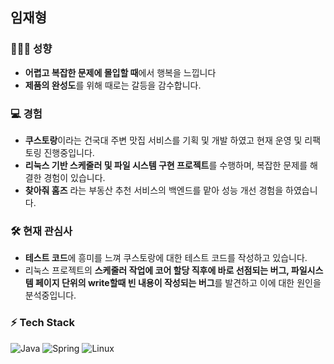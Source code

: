 ## 임재형

### 🤵🏻‍♂️ 성향
 - **어렵고 복잡한 문제에 몰입할 때**에서 행복을 느낍니다
 - **제품의 완성도**를 위해 때로는 갈등을 감수합니다.
 
### 💻 경험
- **쿠스토랑**이라는 건국대 주변 맛집 서비스를 기획 및 개발 하였고 현재 운영 및 리팩토링 진행중입니다.
- **리눅스 기반 스케줄러 및 파일 시스템 구현 프로젝트**를 수행하며, 복잡한 문제를 해결한 경험이 있습니다.
- **찾아줘 홈즈** 라는 부동산 추천 서비스의 백엔드를 맡아 성능 개선 경험을 하였습니다.

### 🛠️ 현재 관심사
- **테스트 코드**에 흥미를 느껴 쿠스토랑에 대한 테스트 코드를 작성하고 있습니다.
- 리눅스 프로젝트의 **스케줄러 작업에 코어 할당 직후에 바로 선점되는 버그, 파일시스템 페이지 단위의 write할때 빈 내용이 작성되는 버그**를 발견하고 이에 대한 원인을 분석중입니다.

### ⚡ Tech Stack
![Java](https://img.shields.io/badge/Java-007396?style=flat-square&logo=java&logoColor=white)
![Spring](https://img.shields.io/badge/Spring-6DB33F?style=flat-square&logo=spring&logoColor=white)
![Linux](https://img.shields.io/badge/Linux-FCC624?style=flat-square&logo=linux&logoColor=black)

